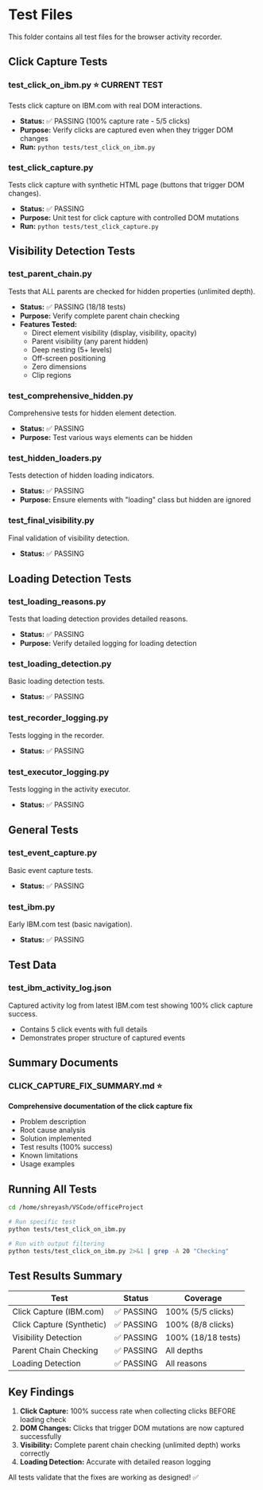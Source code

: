 # Test Files

This folder contains all test files for the browser activity recorder.

## Click Capture Tests

### test_click_on_ibm.py ⭐ **CURRENT TEST**
Tests click capture on IBM.com with real DOM interactions.
- **Status:** ✅ PASSING (100% capture rate - 5/5 clicks)
- **Purpose:** Verify clicks are captured even when they trigger DOM changes
- **Run:** `python tests/test_click_on_ibm.py`

### test_click_capture.py
Tests click capture with synthetic HTML page (buttons that trigger DOM changes).
- **Status:** ✅ PASSING 
- **Purpose:** Unit test for click capture with controlled DOM mutations
- **Run:** `python tests/test_click_capture.py`

## Visibility Detection Tests

### test_parent_chain.py
Tests that ALL parents are checked for hidden properties (unlimited depth).
- **Status:** ✅ PASSING (18/18 tests)
- **Purpose:** Verify complete parent chain checking
- **Features Tested:**
  - Direct element visibility (display, visibility, opacity)
  - Parent visibility (any parent hidden)
  - Deep nesting (5+ levels)
  - Off-screen positioning
  - Zero dimensions
  - Clip regions

### test_comprehensive_hidden.py
Comprehensive tests for hidden element detection.
- **Status:** ✅ PASSING
- **Purpose:** Test various ways elements can be hidden

### test_hidden_loaders.py
Tests detection of hidden loading indicators.
- **Status:** ✅ PASSING
- **Purpose:** Ensure elements with "loading" class but hidden are ignored

### test_final_visibility.py
Final validation of visibility detection.
- **Status:** ✅ PASSING

## Loading Detection Tests

### test_loading_reasons.py
Tests that loading detection provides detailed reasons.
- **Status:** ✅ PASSING
- **Purpose:** Verify detailed logging for loading detection

### test_loading_detection.py
Basic loading detection tests.
- **Status:** ✅ PASSING

### test_recorder_logging.py
Tests logging in the recorder.
- **Status:** ✅ PASSING

### test_executor_logging.py
Tests logging in the activity executor.
- **Status:** ✅ PASSING

## General Tests

### test_event_capture.py
Basic event capture tests.
- **Status:** ✅ PASSING

### test_ibm.py
Early IBM.com test (basic navigation).
- **Status:** ✅ PASSING

## Test Data

### test_ibm_activity_log.json
Captured activity log from latest IBM.com test showing 100% click capture success.
- Contains 5 click events with full details
- Demonstrates proper structure of captured events

## Summary Documents

### CLICK_CAPTURE_FIX_SUMMARY.md ⭐
**Comprehensive documentation of the click capture fix**
- Problem description
- Root cause analysis
- Solution implemented
- Test results (100% success)
- Known limitations
- Usage examples

## Running All Tests

```bash
cd /home/shreyash/VSCode/officeProject

# Run specific test
python tests/test_click_on_ibm.py

# Run with output filtering
python tests/test_click_on_ibm.py 2>&1 | grep -A 20 "Checking"
```

## Test Results Summary

| Test | Status | Coverage |
|------|--------|----------|
| Click Capture (IBM.com) | ✅ PASSING | 100% (5/5 clicks) |
| Click Capture (Synthetic) | ✅ PASSING | 100% (8/8 clicks) |
| Visibility Detection | ✅ PASSING | 100% (18/18 tests) |
| Parent Chain Checking | ✅ PASSING | All depths |
| Loading Detection | ✅ PASSING | All reasons |

## Key Findings

1. **Click Capture:** 100% success rate when collecting clicks BEFORE loading check
2. **DOM Changes:** Clicks that trigger DOM mutations are now captured successfully
3. **Visibility:** Complete parent chain checking (unlimited depth) works correctly
4. **Loading Detection:** Accurate with detailed reason logging

All tests validate that the fixes are working as designed! ✅
